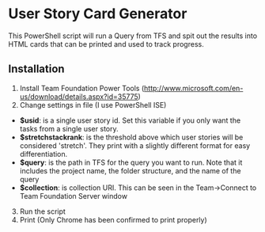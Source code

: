 # User Story Card Generator
This PowerShell script will run a Query from TFS and spit out the results into HTML cards that can be printed and used to track progress.

## Installation
1. Install Team Foundation Power Tools (http://www.microsoft.com/en-us/download/details.aspx?id=35775)
2. Change settings in file (I use PowerShell ISE)
  - **$usid**: is a single user story id. Set this variable if you only want the tasks from a single user story.
  - **$stretchstackrank**: is the threshold above which user stories will be considered 'stretch'. They print with a slightly different format for easy differentiation.
  - **$query**: is the path in TFS for the query you want to run. Note that it includes the project name, the folder structure, and the name of the query
  - **$collection**: is collection URI. This can be seen in the Team->Connect to Team Foundation Server window
3. Run the script
4. Print (Only Chrome has been confirmed to print properly)